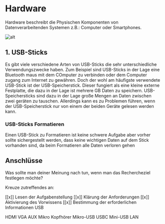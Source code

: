 # Hardware

Hardware beschreibt die Physischen Komponenten von Datenverarbeitenden Systemen z.B.: Computer oder Smartphones.

![alt](https://www.esm-computer.de/magazin/wp-content/uploads/2021/06/Elektroschrott_title_scale.jpg)
## 1. USB-Sticks

Es gibt viele verschiedene Arten von USB-Sticks die sehr unterschiedliche Verwendungszwecke haben. Zum Beispiel sind USB-Sticks in der Lage eine Bluetooth maus mit dem COmputer zu verbinden oder
dem Computer zugang zum Internet zu gewähren. Doch der wohl am häufigste verwendete USB-Stick ist der USB-Speicherstick. Dieser fungiert als eine kleine externe Festplatte, die dazu in der Lage ist mehrere
GB Daten zu speichern. USB-Speichersticks sind dazu in der Lage große Mengen an Daten zwischen zwei geräten zu tauschen. Allerdings kann es zu Problemen führen, wenn der USB-Speicherstick nur von einem der beiden Geräte gelesen werden kann.

### USB-Sticks Formatieren

Einen USB-Stick zu Formatieren ist keine schwere Aufgabe aber vorher sollte sichergestellt werden, dass keine wichtigen Daten auf dem Stick vorhanden sind, da beim Formatieren alle Daten verloren gehen


## Anschlüsse


Was sollte man deiner Meinung nach tun, wenn man das Rechercheziel festlegen möchte? 

Kreuze zutreffendes an:

[[x]] Lesen der Aufgabenstellung
[[x]] Klärung der Anforderungen
[[x]] Aktivierung des Vorwissens
[[x]] Bestimmung der erforderlichen Informationen
USB


HDMI
VGA
AUX
Mikro
Kopfhörer
Mikro-USB
USBC
Mini-USB
LAN
